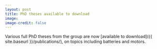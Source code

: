 ```yaml
---
layout: post
title: PhD theses available to download
image: 
image-credit: false
---
```

Various full PhD theses from the group are now [available to download]({{ site.baseurl }}/publications/), on topics including batteries and motors.